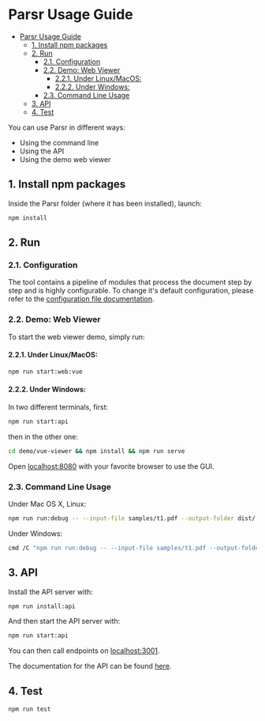# Parsr Usage Guide

- [Parsr Usage Guide](#parsr-usage-guide)
  - [1. Install npm packages](#1-install-npm-packages)
  - [2. Run](#2-run)
    - [2.1. Configuration](#21-configuration)
    - [2.2. Demo: Web Viewer](#22-demo-web-viewer)
      - [2.2.1. Under Linux/MacOS:](#221-under-linuxmacos)
      - [2.2.2. Under Windows:](#222-under-windows)
    - [2.3. Command Line Usage](#23-command-line-usage)
  - [3. API](#3-api)
  - [4. Test](#4-test)

You can use Parsr in different ways:

- Using the command line
- Using the API
- Using the demo web viewer

## 1. Install npm packages

Inside the Parsr folder (where it has been installed), launch:

```sh
npm install
```

## 2. Run

### 2.1. Configuration

The tool contains a pipeline of modules that process the document step by step and is highly configurable. To change it's default configuration, please refer to the [configuration file documentation](configuration.md).

### 2.2. Demo: Web Viewer

To start the web viewer demo, simply run:

#### 2.2.1. Under Linux/MacOS:

```sh
npm run start:web:vue
```

#### 2.2.2. Under Windows:

In two different terminals, first:

```sh
npm run start:api
```

then in the other one:

```sh
cd demo/vue-viewer && npm install && npm run serve
```

Open [localhost:8080](http://localhost:8080) with your favorite browser to use the GUI.

### 2.3. Command Line Usage

Under Mac OS X, Linux:

```sh
npm run run:debug -- --input-file samples/t1.pdf --output-folder dist/ --document-name example --config server/defaultConfig.json --pretty-logs
```

Under Windows:

```sh
cmd /C "npm run run:debug -- --input-file samples/t1.pdf --output-folder samples --document-name example --config server/defaultConfig.json --pretty-logs"
```

## 3. API

Install the API server with:

```sh
npm run install:api
```

And then start the API server with:

```sh
npm run start:api
```

You can then call endpoints on [localhost:3001](http://localhost:3001).

The documentation for the API can be found [here](api-guide.md).

## 4. Test

```sh
npm run test
```
